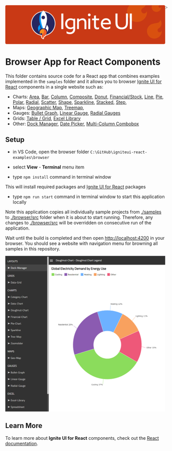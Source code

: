 
<div style="display: flex; flex-flow: row; font-family: 'Titillium Web'">
    <img style="border-radius: 0.25rem" alt="ignite-ui" src="https://raw.githubusercontent.com/IgniteUI/igniteui-xplat-docs/vnext/doc/en/images/readme/ig-banner.png"/>>
</div>

# Browser App for React Components

This folder contains source code for a React app that combines examples implemented in the `samples` folder and it allows you to browser [Ignite UI for React](https://www.infragistics.com/products/ignite-ui-react/react/components/general-getting-started.html) components in a single website such as:

- Charts:
[Area](https://www.infragistics.com/products/ignite-ui-react/react/components/charts/types/area-chart),
[Bar](https://www.infragistics.com/products/ignite-ui-react/react/components/charts/types/bar-chart),
[Column](https://www.infragistics.com/products/ignite-ui-react/react/components/charts/types/column-chart),
[Composite](https://www.infragistics.com/products/ignite-ui-react/react/components/charts/types/composite-chart),
[Donut](https://www.infragistics.com/products/ignite-ui-react/react/components/charts/types/donut-chart),
[Financial/Stock](https://www.infragistics.com/products/ignite-ui-react/react/components/charts/types/stock-chart),
[Line](https://www.infragistics.com/products/ignite-ui-react/react/components/charts/types/line-chart),
[Pie](https://www.infragistics.com/products/ignite-ui-react/react/components/charts/types/pie-chart),
[Polar](https://www.infragistics.com/products/ignite-ui-react/react/components/charts/types/polar-chart),
[Radial](https://www.infragistics.com/products/ignite-ui-react/react/components/charts/types/radial-chart),
[Scatter](https://www.infragistics.com/products/ignite-ui-react/react/components/charts/types/scatter-chart),
[Shape](https://www.infragistics.com/products/ignite-ui-react/react/components/charts/types/shape-chart),
[Sparkline](https://www.infragistics.com/products/ignite-ui-react/react/components/charts/types/sparkline-chart),
[Stacked](https://www.infragistics.com/products/ignite-ui-react/react/components/charts/types/stacked-chart),
[Step](https://www.infragistics.com/products/ignite-ui-react/react/components/charts/types/step-chart),
- Maps:
[Geographic Map](https://www.infragistics.com/products/ignite-ui-react/react/components/geo-map.html),
[Treemap](https://www.infragistics.com/products/ignite-ui-react/react/components/treemap-overview.html),
- Gauges:
[Bullet Graph](https://www.infragistics.com/products/ignite-ui-react/react/components/bullet-graph),
[Linear Gauge](https://www.infragistics.com/products/ignite-ui-react/react/components/linear-gauge.html),
[Radial Gauges](https://www.infragistics.com/products/ignite-ui-react/react/components/radial-gauge.html)
- Grids:
[Table / Grid](https://www.infragistics.com/products/ignite-ui-react/react/components/data-grid.html),
[Excel Library](https://www.infragistics.com/products/ignite-ui-react/react/components/excel_library_using_workbooks.html)
- Other:
[Dock Manager](https://www.infragistics.com/products/ignite-ui-react/react/components/dock-manager),
[Date Picker](https://www.infragistics.com/products/ignite-ui-react/react/components/editors/date-picker),
[Multi-Column Combobox](https://www.infragistics.com/products/ignite-ui-react/react/components/editors/multi-column-combobox)

## Setup

- in VS Code, open the browser folder
`C:\GitHub\igniteui-react-examples\browser`

- select **View** - **Terminal** menu item

- type `npm install` command in terminal window

This will install required packages and [Ignite UI for React](https://infragistics.com/reactsite/components/general-getting-started.html) packages

- type `npm run start` command in terminal window to start this application locally

Note this application copies all individually sample projects from [./samples](./samples) to [./browser/src](./browser/src) folder when it is about to start running. Therefore, any changes to [./browser/src](./browser/src) will be overridden on consecutive run of the application.

Wait until the build is completed and then open [http://localhost:4200](http://localhost:4200) in your browser. You should see a website with navigation menu for browning all samples in this repository.

![SB Preview](./public/images/preview.PNG)

## Learn More

To learn more about **Ignite UI for React** components, check out the [React documentation](https://www.infragistics.com/products/ignite-ui-react/react/components/general-getting-started.html).
